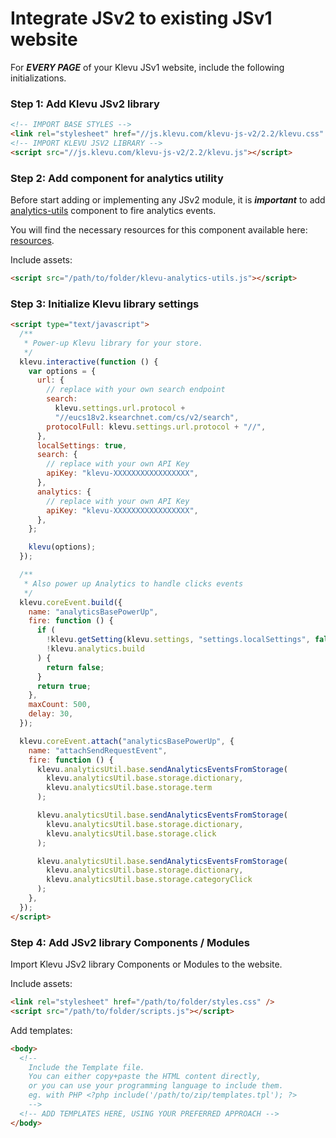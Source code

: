 # Integrate JSv2 to existing JSv1 website

For **_EVERY PAGE_** of your Klevu JSv1 website, include the following initializations.

### Step 1: Add Klevu JSv2 library

```html
<!-- IMPORT BASE STYLES -->
<link rel="stylesheet" href="//js.klevu.com/klevu-js-v2/2.2/klevu.css" />
<!-- IMPORT KLEVU JSV2 LIBRARY -->
<script src="//js.klevu.com/klevu-js-v2/2.2/klevu.js"></script>
```

### Step 2: Add component for analytics utility

Before start adding or implementing any JSv2 module, it is ***important*** to add [analytics-utils](/components/analytics-utils) component to fire analytics events.

You will find the necessary resources for this component available here: [resources](/components/analytics-utils/resources).

Include assets:

```html
<script src="/path/to/folder/klevu-analytics-utils.js"></script>
```

### Step 3: Initialize Klevu library settings

```html
<script type="text/javascript">
  /**
   * Power-up Klevu library for your store.
   */
  klevu.interactive(function () {
    var options = {
      url: {
        // replace with your own search endpoint
        search:
          klevu.settings.url.protocol +
          "//eucs18v2.ksearchnet.com/cs/v2/search",
        protocolFull: klevu.settings.url.protocol + "//",
      },
      localSettings: true,
      search: {
        // replace with your own API Key
        apiKey: "klevu-XXXXXXXXXXXXXXXXX",
      },
      analytics: {
        // replace with your own API Key
        apiKey: "klevu-XXXXXXXXXXXXXXXXX",
      },
    };

    klevu(options);
  });

  /**
   * Also power up Analytics to handle clicks events
   */
  klevu.coreEvent.build({
    name: "analyticsBasePowerUp",
    fire: function () {
      if (
        !klevu.getSetting(klevu.settings, "settings.localSettings", false) ||
        !klevu.analytics.build
      ) {
        return false;
      }
      return true;
    },
    maxCount: 500,
    delay: 30,
  });

  klevu.coreEvent.attach("analyticsBasePowerUp", {
    name: "attachSendRequestEvent",
    fire: function () {
      klevu.analyticsUtil.base.sendAnalyticsEventsFromStorage(
        klevu.analyticsUtil.base.storage.dictionary,
        klevu.analyticsUtil.base.storage.term
      );

      klevu.analyticsUtil.base.sendAnalyticsEventsFromStorage(
        klevu.analyticsUtil.base.storage.dictionary,
        klevu.analyticsUtil.base.storage.click
      );

      klevu.analyticsUtil.base.sendAnalyticsEventsFromStorage(
        klevu.analyticsUtil.base.storage.dictionary,
        klevu.analyticsUtil.base.storage.categoryClick
      );
    },
  });
</script>
```

### Step 4: Add JSv2 library Components / Modules

Import Klevu JSv2 library Components or Modules to the website.

Include assets:

```html
<link rel="stylesheet" href="/path/to/folder/styles.css" />
<script src="/path/to/folder/scripts.js"></script>
```

Add templates:

```html
<body>
  <!--
	Include the Template file.
	You can either copy+paste the HTML content directly,
	or you can use your programming language to include them.
	eg. with PHP <?php include('/path/to/zip/templates.tpl'); ?>
	-->
  <!-- ADD TEMPLATES HERE, USING YOUR PREFERRED APPROACH -->
</body>
```
